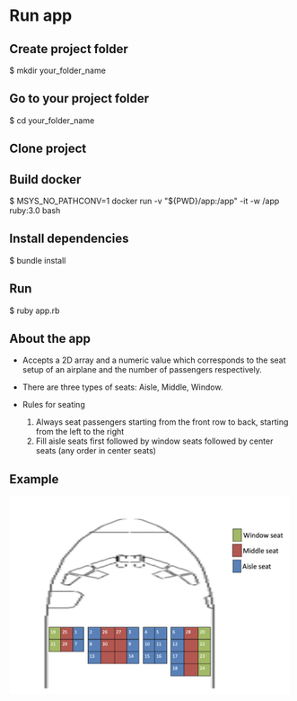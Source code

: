 # Run app

## Create project folder

  $ mkdir your_folder_name

## Go to your project folder

  $ cd your_folder_name

## Clone project

## Build docker

  $ MSYS_NO_PATHCONV=1 docker run -v "${PWD}/app:/app" -it -w /app ruby:3.0 bash
  
## Install dependencies

  $ bundle install
  
## Run

  $ ruby app.rb

## About the app

* Accepts a 2D array and a numeric value which corresponds to the seat setup of an airplane and the number of passengers respectively.

* There are three types of seats: Aisle, Middle, Window.
* Rules for seating
  1. Always seat passengers starting from the front row to back, starting from the left to the right
  2. Fill aisle seats first followed by window seats followed by center seats (any order in center seats)

## Example

<img
  src="app/plane.png"
  alt="Alt text"
  title="Optional title"
  style="display: inline-block; margin: 0 auto; max-width: 500px">
<!-- ![My Image](/app/plane.png) -->
